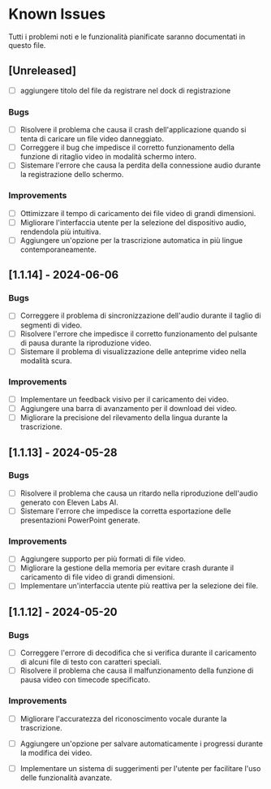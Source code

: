 # Known Issues

Tutti i problemi noti e le funzionalità pianificate saranno documentati in questo file.

## [Unreleased]

- [ ] aggiungere titolo del file da registrare nel dock di registrazione

### Bugs
- [ ] Risolvere il problema che causa il crash dell'applicazione quando si tenta di caricare un file video danneggiato.
- [ ] Correggere il bug che impedisce il corretto funzionamento della funzione di ritaglio video in modalità schermo intero.
- [ ] Sistemare l'errore che causa la perdita della connessione audio durante la registrazione dello schermo.

### Improvements
- [ ] Ottimizzare il tempo di caricamento dei file video di grandi dimensioni.
- [ ] Migliorare l'interfaccia utente per la selezione del dispositivo audio, rendendola più intuitiva.
- [ ] Aggiungere un'opzione per la trascrizione automatica in più lingue contemporaneamente.

## [1.1.14] - 2024-06-06

### Bugs
- [ ] Correggere il problema di sincronizzazione dell'audio durante il taglio di segmenti di video.
- [ ] Risolvere l'errore che impedisce il corretto funzionamento del pulsante di pausa durante la riproduzione video.
- [ ] Sistemare il problema di visualizzazione delle anteprime video nella modalità scura.

### Improvements
- [ ] Implementare un feedback visivo per il caricamento dei video.
- [ ] Aggiungere una barra di avanzamento per il download dei video.
- [ ] Migliorare la precisione del rilevamento della lingua durante la trascrizione.

## [1.1.13] - 2024-05-28

### Bugs
- [ ] Risolvere il problema che causa un ritardo nella riproduzione dell'audio generato con Eleven Labs AI.
- [ ] Sistemare l'errore che impedisce la corretta esportazione delle presentazioni PowerPoint generate.

### Improvements
- [ ] Aggiungere supporto per più formati di file video.
- [ ] Migliorare la gestione della memoria per evitare crash durante il caricamento di file video di grandi dimensioni.
- [ ] Implementare un'interfaccia utente più reattiva per la selezione dei file.

## [1.1.12] - 2024-05-20

### Bugs
- [ ] Correggere l'errore di decodifica che si verifica durante il caricamento di alcuni file di testo con caratteri speciali.
- [ ] Risolvere il problema che causa il malfunzionamento della funzione di pausa video con timecode specificato.

### Improvements
- [ ] Migliorare l'accuratezza del riconoscimento vocale durante la trascrizione.
- [ ] Aggiungere un'opzione per salvare automaticamente i progressi durante la modifica dei video.
- [ ] Implementare un sistema di suggerimenti per l'utente per facilitare l'uso delle funzionalità avanzate.

